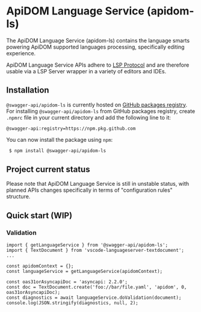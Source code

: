 # ApiDOM Language Service (apidom-ls)

The ApiDOM Language Service (apidom-ls) contains the language smarts powering ApiDOM supported languages processing, specifically editing experience.

ApiDOM Language Service APIs adhere to [LSP Protocol](https://microsoft.github.io/language-server-protocol/) and are therefore usable via a LSP Server wrapper in a variety of editors and IDEs.

## Installation

`@swagger-api/apidom-ls` is currently hosted on [GitHub packages registry](https://docs.github.com/en/packages/learn-github-packages/introduction-to-github-packages).
For installing `@swagger-api/apidom-ls` from GitHub packages registry, create `.npmrc` file in your current directory and add
the following line to it:

```
@swagger-api:registry=https://npm.pkg.github.com
```

You can now install the package using `npm`:

```sh
 $ npm install @swagger-api/apidom-ls
```

## Project current status

Please note that ApiDOM Language Service is still in unstable status, with planned APIs changes specifically in terms of "configuration rules" structure.

## Quick start (WIP)

### Validation

```
import { getLanguageService } from '@swagger-api/apidom-ls';
import { TextDocument } from 'vscode-languageserver-textdocument';
...

const apidomContext = {};
const languageService = getLanguageService(apidomContext);

const oas31orAsyncapiDoc = 'asyncapi: 2.2.0';
const doc = TextDocument.create('foo://bar/file.yaml', 'apidom', 0, oas31orAsyncapiDoc);
const diagnostics = await languageService.doValidation(document);
console.log(JSON.stringify(diagnostics, null, 2);

```


